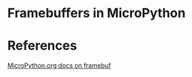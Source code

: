 # Framebuffers in MicroPython

# References

[MicroPython.org docs on framebuf](https://docs.micropython.org/en/latest/library/framebuf.html)